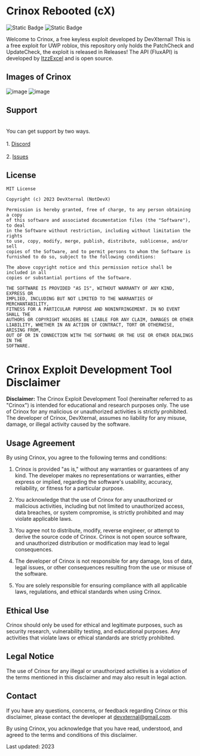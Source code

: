 # Crinox Rebooted (cX)
![Static Badge](https://img.shields.io/badge/Version%202.7-blue)
![Static Badge](https://img.shields.io/badge/Status-IM%20RETARDED-red)

Welcome to Crinox, a free keyless exploit developed by DevXternal! This is a free exploit for UWP roblox, this repository only holds the PatchCheck and UpdateCheck, the exploit is released in Releases! The API (FluxAPI) is developed by <a href="https://github.com/ItzzExcel">ItzzExcel</a> and is open source.

## Images of Crinox

![image](https://github.com/NotDevX/Crinox/assets/141998343/81694e8a-3ed1-47f2-94c9-73057af626e6)
![image](https://github.com/NotDevX/Crinox/assets/141998343/b6cf9dd3-bc83-436c-bd27-04bcf8af3e98)

## Support

<br>You can get support by two ways.</br>
<br>1. <a href="https://discord.gg/kg5aSUyebE">Discord</a></br>
<br>2. <a href="https://github.com/NotDevX/Crinox/issues">Issues</a></br>

## License

```
MIT License

Copyright (c) 2023 DevXternal (NotDevX)

Permission is hereby granted, free of charge, to any person obtaining a copy
of this software and associated documentation files (the "Software"), to deal
in the Software without restriction, including without limitation the rights
to use, copy, modify, merge, publish, distribute, sublicense, and/or sell
copies of the Software, and to permit persons to whom the Software is
furnished to do so, subject to the following conditions:

The above copyright notice and this permission notice shall be included in all
copies or substantial portions of the Software.

THE SOFTWARE IS PROVIDED "AS IS", WITHOUT WARRANTY OF ANY KIND, EXPRESS OR
IMPLIED, INCLUDING BUT NOT LIMITED TO THE WARRANTIES OF MERCHANTABILITY,
FITNESS FOR A PARTICULAR PURPOSE AND NONINFRINGEMENT. IN NO EVENT SHALL THE
AUTHORS OR COPYRIGHT HOLDERS BE LIABLE FOR ANY CLAIM, DAMAGES OR OTHER
LIABILITY, WHETHER IN AN ACTION OF CONTRACT, TORT OR OTHERWISE, ARISING FROM,
OUT OF OR IN CONNECTION WITH THE SOFTWARE OR THE USE OR OTHER DEALINGS IN THE
SOFTWARE.
```

# Crinox Exploit Development Tool Disclaimer

**Disclaimer:** The Crinox Exploit Development Tool (hereinafter referred to as "Crinox") is intended for educational and research purposes only. The use of Crinox for any malicious or unauthorized activities is strictly prohibited. The developer of Crinox, DevXternal, assumes no liability for any misuse, damage, or illegal activity caused by the software.

## Usage Agreement

By using Crinox, you agree to the following terms and conditions:

1. Crinox is provided "as is," without any warranties or guarantees of any kind. The developer makes no representations or warranties, either express or implied, regarding the software's usability, accuracy, reliability, or fitness for a particular purpose.

2. You acknowledge that the use of Crinox for any unauthorized or malicious activities, including but not limited to unauthorized access, data breaches, or system compromise, is strictly prohibited and may violate applicable laws.

3. You agree not to distribute, modify, reverse engineer, or attempt to derive the source code of Crinox. Crinox is not open source software, and unauthorized distribution or modification may lead to legal consequences.

4. The developer of Crinox is not responsible for any damage, loss of data, legal issues, or other consequences resulting from the use or misuse of the software.

5. You are solely responsible for ensuring compliance with all applicable laws, regulations, and ethical standards when using Crinox.

## Ethical Use

Crinox should only be used for ethical and legitimate purposes, such as security research, vulnerability testing, and educational purposes. Any activities that violate laws or ethical standards are strictly prohibited.

## Legal Notice

The use of Crinox for any illegal or unauthorized activities is a violation of the terms mentioned in this disclaimer and may also result in legal action.

## Contact

If you have any questions, concerns, or feedback regarding Crinox or this disclaimer, please contact the developer at [devxternal@gmail.com](mailto:devxternal@gmail.com).

By using Crinox, you acknowledge that you have read, understood, and agreed to the terms and conditions of this disclaimer.

Last updated: 2023
